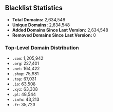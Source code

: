 ## Blacklist Statistics

- **Total Domains:** 2,634,548
- **Unique Domains:** 2,634,548
- **Added Domains Since Last Version:** 2,634,548
- **Removed Domains Since Last Version:** 0

### Top-Level Domain Distribution

-  `.com`: 1,205,942
-  `.org`: 227,401
-  `.net`: 164,422
-  `.shop`: 75,981
-  `.top`: 67,031
-  `.io`: 63,508
-  `.xyz`: 63,308
-  `.pl`: 48,544
-  `.info`: 43,213
-  `.fr`: 35,723
